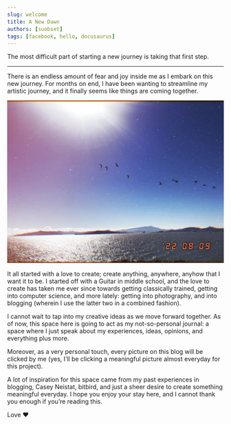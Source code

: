 ```yaml
---
slug: welcome
title: A New Dawn
authors: [suobset]
tags: [facebook, hello, docusaurus]
---
```


The most difficult part of starting a new journey is taking that first step.

<hr />

There is an endless amount of fear and joy inside me as I embark on this new journey. For months on end, I have been wanting to streamline my artistic journey, and it finally seems like things are coming together.

<!-- truncate -->

![Cover Art for the Blog | Clicked by Kush Srivastava on Flickr](./welcome-1.webp)

It all started with a love to create; create anything, anywhere, anyhow that I want it to be. I started off with a Guitar in middle school, and the love to create has taken me ever since towards getting classically trained, getting into computer science, and more lately: getting into photography, and into blogging (wherein I use the latter two in a combined fashion).

I cannot wait to tap into my creative ideas as we move forward together. As of now, this space here is going to act as my not-so-personal journal: a space where I just speak about my experiences, ideas, opinions, and everything plus more.

Moreover, as a very personal touch, every picture on this blog will be clicked by me (yes, I’ll be clicking a meaningful picture almost everyday for this project).

A lot of inspiration for this space came from my past experiences in blogging, Casey Neistat, bitbird, and just a sheer desire to create something meaningful everyday. I hope you enjoy your stay here, and I cannot thank you enough if you’re reading this.

Love ❤
